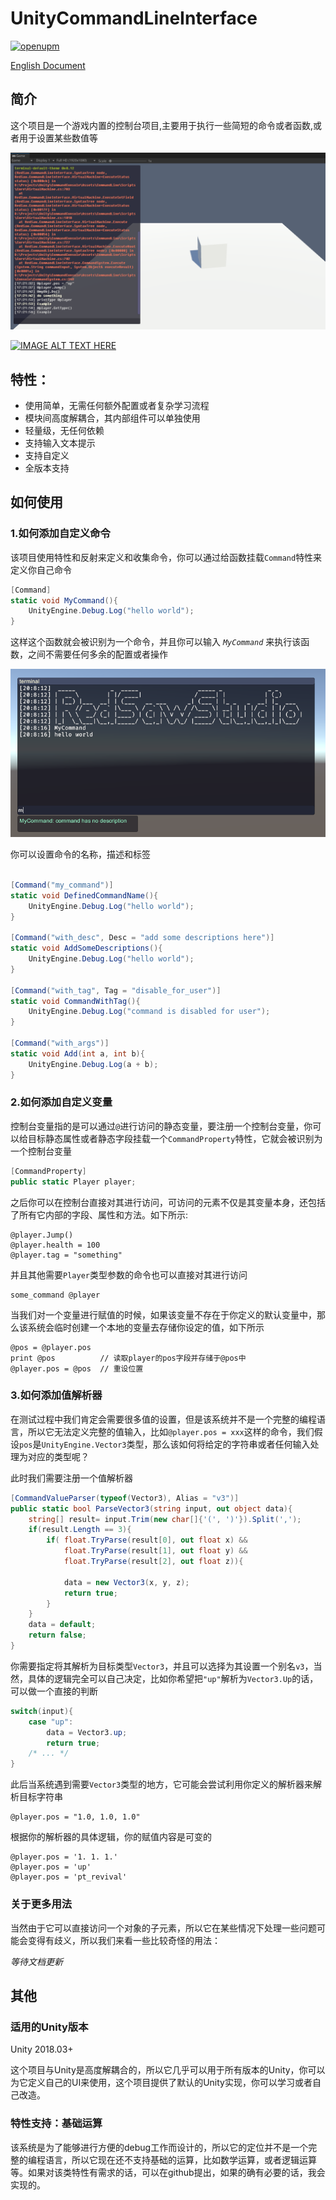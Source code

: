 # UnityCommandLineInterface

[![openupm](https://img.shields.io/npm/v/com.redsaw.commandline?label=openupm&registry_uri=https://package.openupm.com)](https://openupm.com/packages/com.redsaw.commandline/)

[English Document](./README.md)

## 简介

这个项目是一个游戏内置的控制台项目,主要用于执行一些简短的命令或者函数,或者用于设置某些数值等

<div align=center>
<img src="./Res/screen-shot.png" style="zoom:80%" />
</div>

[![IMAGE ALT TEXT HERE](https://img.youtube.com/vi/ejtAfCKEf8A/0.jpg)](https://www.youtube.com/watch?v=ejtAfCKEf8A)

## 特性：
- 使用简单，无需任何额外配置或者复杂学习流程
- 模块间高度解耦合，其内部组件可以单独使用
- 轻量级，无任何依赖
- 支持输入文本提示
- 支持自定义
- 全版本支持


## 如何使用

### 1.如何添加自定义命令

该项目使用特性和反射来定义和收集命令，你可以通过给函数挂载`Command`特性来定义你自己命令

```c#
[Command]
static void MyCommand(){
    UnityEngine.Debug.Log("hello world");
}
```

这样这个函数就会被识别为一个命令，并且你可以输入 *`MyCommand`* 来执行该函数，之间不需要任何多余的配置或者操作

<div align=center>
<img src="./Res/usage-part-1.png" style="zoom:80%" />
</div>

你可以设置命令的名称，描述和标签

```c#

[Command("my_command")]
static void DefinedCommandName(){
    UnityEngine.Debug.Log("hello world");
}

[Command("with_desc", Desc = "add some descriptions here")]
static void AddSomeDescriptions(){
    UnityEngine.Debug.Log("hello world");
}

[Command("with_tag", Tag = "disable_for_user")]
static void CommandWithTag(){
    UnityEngine.Debug.Log("command is disabled for user");
}

[Command("with_args")]
static void Add(int a, int b){
    UnityEngine.Debug.Log(a + b);
}

```

### 2.如何添加自定义变量

控制台变量指的是可以通过`@`进行访问的静态变量，要注册一个控制台变量，你可以给目标静态属性或者静态字段挂载一个`CommandProperty`特性，它就会被识别为一个控制台变量

```C#
[CommandProperty]
public static Player player;
```

之后你可以在控制台直接对其进行访问，可访问的元素不仅是其变量本身，还包括了所有它内部的字段、属性和方法。如下所示:

```
@player.Jump()
@player.health = 100
@player.tag = "something"
```

并且其他需要`Player`类型参数的命令也可以直接对其进行访问
```
some_command @player
```

当我们对一个变量进行赋值的时候，如果该变量不存在于你定义的默认变量中，那么该系统会临时创建一个本地的变量去存储你设定的值，如下所示

```
@pos = @player.pos
print @pos          // 读取player的pos字段并存储于@pos中
@player.pos = @pos  // 重设位置
```

### 3.如何添加值解析器

在测试过程中我们肯定会需要很多值的设置，但是该系统并不是一个完整的编程语言，所以它无法定义完整的值输入，比如`@player.pos = xxx`这样的命令，我们假设`pos`是`UnityEngine.Vector3`类型，那么该如何将给定的字符串或者任何输入处理为对应的类型呢？

此时我们需要注册一个值解析器

```C#
[CommandValueParser(typeof(Vector3), Alias = "v3")]
public static bool ParseVector3(string input, out object data){
    string[] result= input.Trim(new char[]{'(', ')'}).Split(',');
    if(result.Length == 3){
        if( float.TryParse(result[0], out float x) && 
            float.TryParse(result[1], out float y) && 
            float.TryParse(result[2], out float z)){

            data = new Vector3(x, y, z);
            return true;
        }
    }
    data = default;
    return false;
}
```
你需要指定将其解析为目标类型`Vector3`，并且可以选择为其设置一个别名`v3`，当然，具体的逻辑完全可以自己决定，比如你希望把`"up"`解析为`Vector3.Up`的话，可以做一个直接的判断
```C#
switch(input){
    case "up":
        data = Vector3.up;
        return true;
    /* ... */
}
```
此后当系统遇到需要`Vector3`类型的地方，它可能会尝试利用你定义的解析器来解析目标字符串
```
@player.pos = "1.0, 1.0, 1.0"
```

根据你的解析器的具体逻辑，你的赋值内容是可变的

```
@player.pos = '1. 1. 1.'
@player.pos = 'up'
@player.pos = 'pt_revival'
```

### 关于更多用法

当然由于它可以直接访问一个对象的子元素，所以它在某些情况下处理一些问题可能会变得有歧义，所以我们来看一些比较奇怪的用法：

*等待文档更新*



## 其他

### 适用的Unity版本

Unity 2018.03+

这个项目与Unity是高度解耦合的，所以它几乎可以用于所有版本的Unity，你可以为它定义自己的UI来使用，这个项目提供了默认的Unity实现，你可以学习或者自己改造。

### 特性支持：基础运算

该系统是为了能够进行方便的debug工作而设计的，所以它的定位并不是一个完整的编程语言，所以它现在还不支持基础的运算，比如数学运算，或者逻辑运算等。如果对该类特性有需求的话，可以在github提出，如果的确有必要的话，我会实现的。